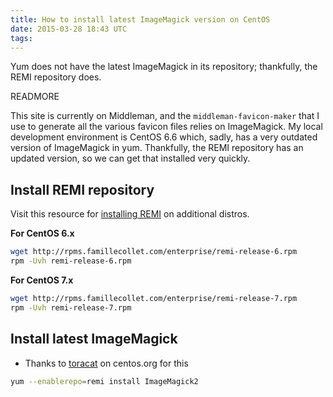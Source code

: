 ```yaml
---
title: How to install latest ImageMagick version on CentOS
date: 2015-03-28 18:43 UTC
tags:
---
```


Yum does not have the latest ImageMagick in its repository; thankfully, the REMI repository does.

READMORE

This site is currently on Middleman, and the `middleman-favicon-maker` that I use to generate all the various favicon files relies on ImageMagick. My local development environment is CentOS 6.6 which, sadly, has a very outdated version of ImageMagick in yum. Thankfully, the REMI repository has an updated version, so we can get that installed very quickly.

## Install REMI repository

Visit this resource for [installing REMI](http://www.unixmen.com/install-remi-repository-rhel-centos-scientific-linux-76-x5-x-fedora-201918/) on additional distros.

**For CentOS 6.x**

```bash
wget http://rpms.famillecollet.com/enterprise/remi-release-6.rpm
rpm -Uvh remi-release-6.rpm
```

**For CentOS 7.x**

```bash
wget http://rpms.famillecollet.com/enterprise/remi-release-7.rpm
rpm -Uvh remi-release-7.rpm
```

## Install latest ImageMagick

* Thanks to [toracat](https://www.centos.org/forums/viewtopic.php?t=6490#p30311) on centos.org for this

```bash
yum --enablerepo=remi install ImageMagick2
```
